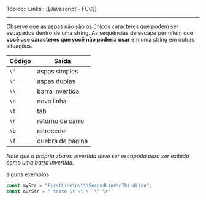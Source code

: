 Tópico::
Links:: [[Javascript - FCC]]

---

Observe que as aspas não são os únicos caracteres que podem ser escapados dentro de uma string. As sequências de escape permitem que **você use caracteres que você não poderia usar** em uma string em outras situações.

|Código|Saída|
|---|---|
|`\'`|aspas simples|
|`\"`|aspas duplas|
|`\\`|barra invertida|
|`\n`|nova linha|
|`\t`|tab|
|`\r`|retorno de carro|
|`\b`|retroceder|
|`\f`|quebra de página|

_Note que a própria zbarra invertida deve ser escapada para ser exibida como uma barra invertida._

alguns exemplos

```js
const myStr = "FirstLine\n\t\\SecondLine\nThirdLine";
const ourStr = " teste \t \\ \' \" \r"
```